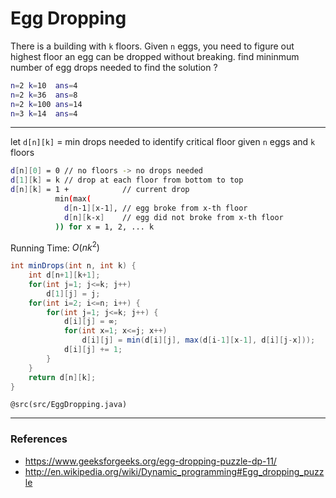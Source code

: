 # Egg Dropping

There is a building with `k` floors. Given `n` eggs, you need to figure out highest floor
an egg can be dropped without breaking. find mininmum number of egg drops needed to find
the solution ?

```bash
n=2 k=10  ans=4
n=2 k=36  ans=8
n=2 k=100 ans=14
n=3 k=14  ans=4
```

---

let `d[n][k]` = min drops needed to identify critical floor given `n` eggs and `k` floors

```bash
d[n][0] = 0 // no floors -> no drops needed
d[1][k] = k // drop at each floor from bottom to top
d[n][k] = 1 +            // current drop 
          min(max(
            d[n-1][x-1], // egg broke from x-th floor
            d[n][k-x]    // egg did not broke from x-th floor
          )) for x = 1, 2, ... k
```

Running Time: $O(nk^2)$

```java
int minDrops(int n, int k) {
    int d[n+1][k+1];
    for(int j=1; j<=k; j++)
        d[1][j] = j;
    for(int i=2; i<=n; i++) {
        for(int j=1; j<=k; j++) {
            d[i][j] = ∞;
            for(int x=1; x<=j; x++)
                d[i][j] = min(d[i][j], max(d[i-1][x-1], d[i][j-x]));
            d[i][j] += 1;
        }
    }
    return d[n][k];
}
```

`@src(src/EggDropping.java)`

---

### References

* <https://www.geeksforgeeks.org/egg-dropping-puzzle-dp-11/>
* <http://en.wikipedia.org/wiki/Dynamic_programming#Egg_dropping_puzzle>